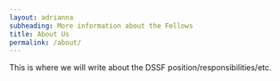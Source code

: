 ```yaml
---
layout: adrianna
subheading: More information about the Fellows
title: About Us
permalink: /about/
---
```


This is where we will write about the DSSF position/responsibilities/etc.
